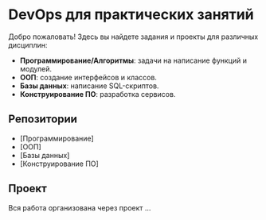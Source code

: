 # DevOps для практических занятий
Добро пожаловать! Здесь вы найдете задания и проекты для различных дисциплин:

- **Программирование/Алгоритмы**: задачи на написание функций и модулей.
- **ООП**: создание интерфейсов и классов.
- **Базы данных**: написание SQL-скриптов.
- **Конструирование ПО**: разработка сервисов.

## Репозитории
- [Программирование]
- [ООП]
- [Базы данных]
- [Конструирование ПО]

## Проект
Вся работа организована через проект ...
